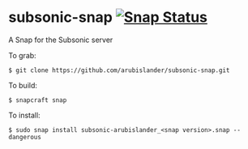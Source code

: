 # subsonic-snap [![Snap Status](https://build.snapcraft.io/badge/arubislander/snap-znc.svg)](https://build.snapcraft.io/user/arubislander/snap-znc)
A Snap for the Subsonic server

To grab:
```
$ git clone https://github.com/arubislander/subsonic-snap.git
```
To build:
```
$ snapcraft snap
```
To install:
```
$ sudo snap install subsonic-arubislander_<snap version>.snap --dangerous
```
